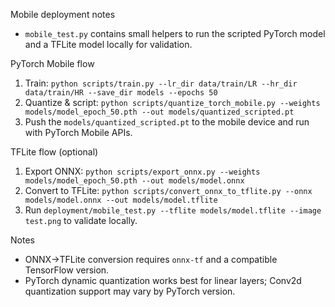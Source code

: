 Mobile deployment notes

- `mobile_test.py` contains small helpers to run the scripted PyTorch model and a TFLite model locally for validation.

PyTorch Mobile flow
1. Train: `python scripts/train.py --lr_dir data/train/LR --hr_dir data/train/HR --save_dir models --epochs 50`
2. Quantize & script: `python scripts/quantize_torch_mobile.py --weights models/model_epoch_50.pth --out models/quantized_scripted.pt`
3. Push the `models/quantized_scripted.pt` to the mobile device and run with PyTorch Mobile APIs.

TFLite flow (optional)
1. Export ONNX: `python scripts/export_onnx.py --weights models/model_epoch_50.pth --out models/model.onnx`
2. Convert to TFLite: `python scripts/convert_onnx_to_tflite.py --onnx models/model.onnx --out models/model.tflite`
3. Run `deployment/mobile_test.py --tflite models/model.tflite --image test.png` to validate locally.

Notes
- ONNX->TFLite conversion requires `onnx-tf` and a compatible TensorFlow version.
- PyTorch dynamic quantization works best for linear layers; Conv2d quantization support may vary by PyTorch version.
